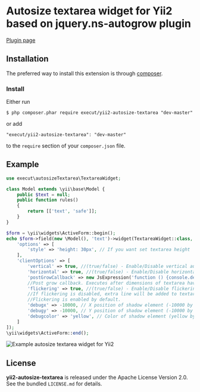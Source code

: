 # Autosize textarea widget for Yii2 based on jquery.ns-autogrow plugin

[Plugin page](https://github.com/ro31337/jquery.ns-autogrow)

## Installation

The preferred way to install this extension is through [composer](http://getcomposer.org/download/).

### Install

Either run

```
$ php composer.phar require execut/yii2-autosize-textarea "dev-master"
```

or add

```
"execut/yii2-autosize-textarea": "dev-master"
```

to the ```require``` section of your `composer.json` file.

## Example
```php
use execut\autosizeTextarea\TextareaWidget;

class Model extends \yii\base\Model {
    public $text = null;
    public function rules()
    {
        return [['text', 'safe']];
    }
}

$form = \yii\widgets\ActiveForm::begin();
echo $form->field(new \Model(), 'text')->widget(TextareaWidget::class, [
    'options' => [
        'style' => 'height: 30px', // If you want set textarea height
    ],
    'clientOptions' => [
        'vertical' => true, //(true/false) - Enable/Disable vertical autogrow (true by default)
        'horizontal' => true, //(true/false) - Enable/Disable horizontal autogrow (true by default)
        'postGrowCallback' => new JsExpression('function () {console.debug(\'post grow callback\');}'),
        //Post grow callback. Executes after dimensions of textarea have been adjusted.
        'flickering' => true, //(true/false) - Enable/Disable flickering.
        //If flickering is disabled, extra line will be added to textarea.
        //Flickering is enabled by default.
        'debugx' => -10000, // X position of shadow element (-10000 by default)
        'debugy' => -10000, // Y position of shadow element (-10000 by default)
        'debugcolor' => 'yellow', // Color of shadow element (yellow by default)
    ]
]);
\yii\widgets\ActiveForm::end();

```
![Example autosize textarea widget for Yii2](https://raw.github.com/execut/yii2-autosize-textarea/master/example/example.png)

## License

**yii2-autosize-textarea** is released under the Apache License Version 2.0. See the bundled `LICENSE.md` for details.
